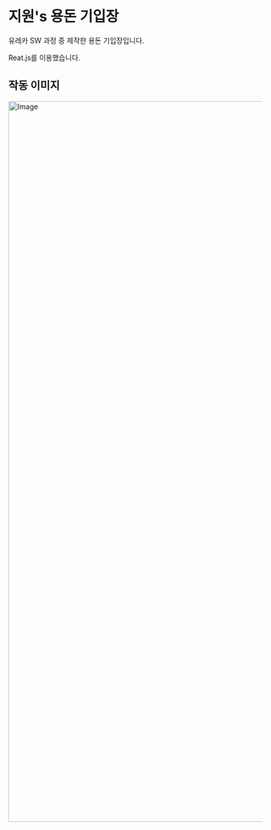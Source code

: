 # 지원's 용돈 기입장

유레카 SW 과정 중 제작한 용돈 기입장입니다. 

Reat.js를 이용했습니다. 

## 작동 이미지 
<img width="1428" alt="Image" src="https://github.com/user-attachments/assets/0f9344aa-4287-4c7a-a19c-798403a87468" />
